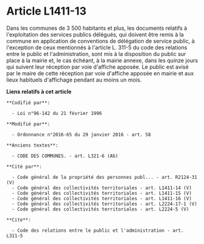 # Article L1411-13

Dans les communes de 3 500 habitants et plus, les documents relatifs à l'exploitation des services publics délégués, qui
doivent être remis à la commune en application de conventions de délégation de service public, à l'exception de ceux
mentionnés à l'article L. 311-5 du code des relations entre le public et l'administration, sont mis à la disposition du
public sur place à la mairie et, le cas échéant, à la mairie annexe, dans les quinze jours qui suivent leur réception par
voie d'affiche apposée. Le public est avisé par le maire de cette réception par voie d'affiche apposée en mairie et aux lieux
habituels d'affichage pendant au moins un mois.

**Liens relatifs à cet article**

	**Codifié par**:

	  - Loi n°96-142 du 21 février 1996

	**Modifié par**:

	  - Ordonnance n°2016-65 du 29 janvier 2016 - art. 58

	**Anciens textes**:

	  - CODE DES COMMUNES. - art. L321-6 (Ab)

	**Cité par**:

	  - Code général de la propriété des personnes publ... - art. R2124-31 (V)
	  - Code général des collectivités territoriales - art. L1411-14 (V)
	  - Code général des collectivités territoriales - art. L1411-15 (V)
	  - Code général des collectivités territoriales - art. L1411-16 (V)
	  - Code général des collectivités territoriales - art. L2224-17-1 (V)
	  - Code général des collectivités territoriales - art. L2224-5 (V)

	**Cite**:

	  - Code des relations entre le public et l'administration - art. L311-5
